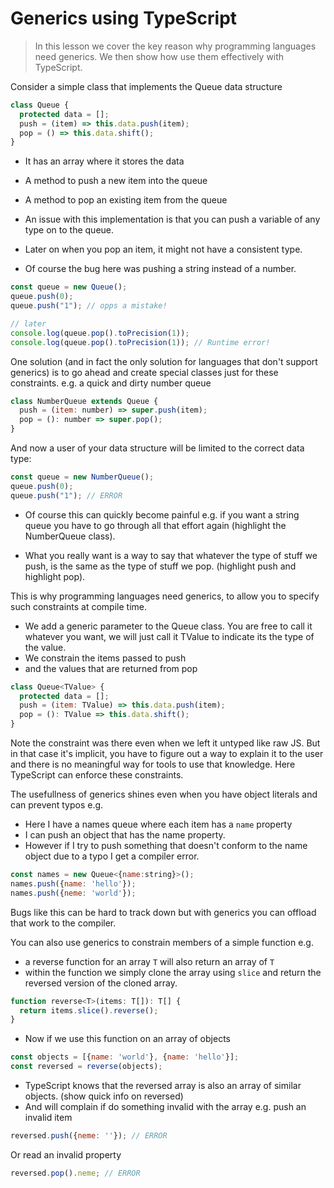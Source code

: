 # Generics using TypeScript
> In this lesson we cover the key reason why programming languages need generics. We then show how use them effectively with TypeScript.

Consider a simple class that implements the Queue data structure

```js
class Queue {
  protected data = [];
  push = (item) => this.data.push(item);
  pop = () => this.data.shift();
}
```
* It has an array where it stores the data
* A method to push a new item into the queue
* A method to pop an existing item from the queue

* An issue with this implementation is that you can push a variable of any type on to the queue.
* Later on when you pop an item, it might not have a consistent type.
* Of course the bug here was pushing a string instead of a number.

```js
const queue = new Queue();
queue.push(0);
queue.push("1"); // opps a mistake!

// later
console.log(queue.pop().toPrecision(1));
console.log(queue.pop().toPrecision(1)); // Runtime error!
```

One solution (and in fact the only solution for languages that don't support generics) is to go ahead and create special classes just for these constraints. e.g. a quick and dirty number queue

```js
class NumberQueue extends Queue {
  push = (item: number) => super.push(item);
  pop = (): number => super.pop();
}
```

And now a user of your data structure will be limited to the correct data type:

```js
const queue = new NumberQueue();
queue.push(0);
queue.push("1"); // ERROR
```

* Of course this can quickly become painful e.g. if you want a string queue you have to go through all that effort again (highlight the NumberQueue class).

* What you really want is a way to say that whatever the type of stuff we push, is the same as the type of stuff we pop. (highlight push and highlight pop).

This is why programming languages need generics, to allow you to specify such constraints at compile time.

* We add a generic parameter to the Queue class. You are free to call it whatever you want, we will just call it TValue to indicate its the type of the value.
* We constrain the items passed to push
* and the values that are returned from pop

```js
class Queue<TValue> {
  protected data = [];
  push = (item: TValue) => this.data.push(item);
  pop = (): TValue => this.data.shift();
}
```

Note the constraint was there even when we left it untyped like raw JS. But in that case it's implicit, you have to figure out a way to explain it to the user and there is no meaningful way for tools to use that knowledge. Here TypeScript can enforce these constraints.

The usefullness of generics shines even when you have object literals and can prevent typos e.g.
* Here I have a names queue where each item has a `name` property
* I can push an object that has the name property.
* However if I try to push something that doesn't conform to the name object due to a typo I get a compiler error.

```js
const names = new Queue<{name:string}>();
names.push({name: 'hello'});
names.push({neme: 'world'});
```
Bugs like this can be hard to track down but with generics you can offload that work to the compiler.

You can also use generics to constrain members of a simple function e.g.
* a reverse function for an array `T` will also return an array of `T`
* within the function we simply clone the array using `slice` and return the reversed version of the cloned array.

```js
function reverse<T>(items: T[]): T[] {
  return items.slice().reverse();
}
```
* Now if we use this function on an array of objects

```js
const objects = [{name: 'world'}, {name: 'hello'}];
const reversed = reverse(objects);
```
* TypeScript knows that the reversed array is also an array of similar objects. (show quick info on reversed)
* And will complain if do something invalid with the array e.g. push an invalid item
```js
reversed.push({neme: ''}); // ERROR
```
Or read an invalid property
```js
reversed.pop().neme; // ERROR
```
